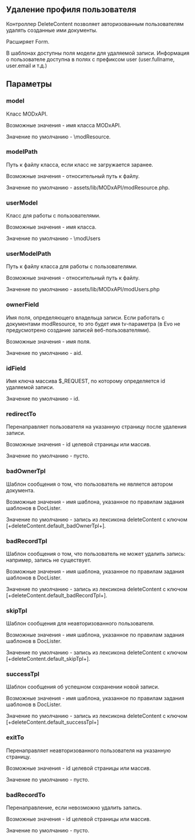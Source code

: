 ## Удаление профиля пользователя

Контроллер DeleteContent позволяет авторизованным пользователям удалять созданные ими документы.

Расширяет Form.

В шаблонах доступны поля модели для удаляемой записи. Информация о пользователе доступна в полях с префиксом user (user.fullname, user.email и т.д.)

## Параметры
### model
Класс MODxAPI.

Возможные значения - имя класса MODxAPI.

Значение по умолчанию - \modResource.

### modelPath
Путь к файлу класса, если класс не загружается заранее.

Возможные значения - относительный путь к файлу.

Значение по умолчанию - assets/lib/MODxAPI/modResource.php.

### userModel
Класс для работы с пользователями.

Возможные значения - имя класса.

Значение по умолчанию - \modUsers

### userModelPath
Путь к файлу класса для работы с пользователями.

Возможные значения - относительный путь к файлу.

Значение по умолчанию - assets/lib/MODxAPI/modUsers.php

### ownerField
Имя поля, определяющего владельца записи. Если работать с документами modResource, то это будет имя tv-параметра (в Evo не предусмотрено создание записей веб-пользователями).

Возможные значения - имя поля.

Значение по умолчанию - aid.

### idField
Имя ключа массива $_REQUEST, по которому определяется id удаляемой записи.

Значение по умолчанию - id.

### redirectTo
Перенаправляет пользователя на указанную страницу после удаления записи.

Возможные значения - id целевой страницы или массив.

Значение по умолчанию - пусто.

### badOwnerTpl
Шаблон сообщения о том, что пользователь не является автором документа.

Возможные значения - имя шаблона, указанное по правилам задания шаблонов в DocLister.

Значение по умолчанию - запись из лексикона deleteContent с ключом [+deleteContent.default_badOwnerTpl+].

### badRecordTpl
Шаблон сообщения о том, что пользователь не может удалить запись: например, запись не существует.

Возможные значения - имя шаблона, указанное по правилам задания шаблонов в DocLister.

Значение по умолчанию - запись из лексикона deleteContent с ключом [+deleteContent.default_badRecordTpl+].

### skipTpl
Шаблон сообщения для неавторизованного пользователя.

Возможные значения - имя шаблона, указанное по правилам задания шаблонов в DocLister.

Значение по умолчанию - запись из лексикона deleteContent с ключом [+deleteContent.default_skipTpl+].

### successTpl
Шаблон сообщения об успешном сохранении новой записи.

Возможные значения - имя шаблона, указанное по правилам задания шаблонов в DocLister.

Значение по умолчанию - запись из лексикона deleteContent с ключом [+deleteContent.default_successTpl+]

### exitTo
Перенаправляет неавторизованного пользователя на указанную страницу.

Возможные значения - id целевой страницы или массив.

Значение по умолчанию - пусто.

### badRecordTo
Перенаправление, если невозможно удалить запись.

Возможные значения - id целевой страницы или массив.

Значение по умолчанию - пусто.
